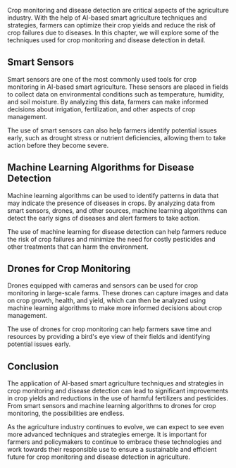 
Crop monitoring and disease detection are critical aspects of the agriculture industry. With the help of AI-based smart agriculture techniques and strategies, farmers can optimize their crop yields and reduce the risk of crop failures due to diseases. In this chapter, we will explore some of the techniques used for crop monitoring and disease detection in detail.

Smart Sensors
-------------

Smart sensors are one of the most commonly used tools for crop monitoring in AI-based smart agriculture. These sensors are placed in fields to collect data on environmental conditions such as temperature, humidity, and soil moisture. By analyzing this data, farmers can make informed decisions about irrigation, fertilization, and other aspects of crop management.

The use of smart sensors can also help farmers identify potential issues early, such as drought stress or nutrient deficiencies, allowing them to take action before they become severe.

Machine Learning Algorithms for Disease Detection
-------------------------------------------------

Machine learning algorithms can be used to identify patterns in data that may indicate the presence of diseases in crops. By analyzing data from smart sensors, drones, and other sources, machine learning algorithms can detect the early signs of diseases and alert farmers to take action.

The use of machine learning for disease detection can help farmers reduce the risk of crop failures and minimize the need for costly pesticides and other treatments that can harm the environment.

Drones for Crop Monitoring
--------------------------

Drones equipped with cameras and sensors can be used for crop monitoring in large-scale farms. These drones can capture images and data on crop growth, health, and yield, which can then be analyzed using machine learning algorithms to make more informed decisions about crop management.

The use of drones for crop monitoring can help farmers save time and resources by providing a bird's eye view of their fields and identifying potential issues early.

Conclusion
----------

The application of AI-based smart agriculture techniques and strategies in crop monitoring and disease detection can lead to significant improvements in crop yields and reductions in the use of harmful fertilizers and pesticides. From smart sensors and machine learning algorithms to drones for crop monitoring, the possibilities are endless.

As the agriculture industry continues to evolve, we can expect to see even more advanced techniques and strategies emerge. It is important for farmers and policymakers to continue to embrace these technologies and work towards their responsible use to ensure a sustainable and efficient future for crop monitoring and disease detection in agriculture.
